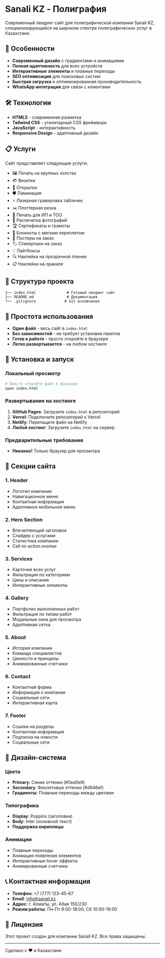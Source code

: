 # Sanali KZ - Полиграфия

Современный лендинг сайт для полиграфической компании Sanali KZ, специализирующейся на широком спектре полиграфических услуг в Казахстане.

## 🚀 Особенности

- **Современный дизайн** с градиентами и анимациями
- **Полная адаптивность** для всех устройств
- **Интерактивные элементы** и плавные переходы
- **SEO оптимизация** для поисковых систем
- **Быстрая загрузка** и оптимизированная производительность
- **WhatsApp интеграция** для связи с клиентами

## 🛠 Технологии

- **HTML5** - современная разметка
- **Tailwind CSS** - утилитарный CSS фреймворк
- **JavaScript** - интерактивность
- **Responsive Design** - адаптивный дизайн

## 📋 Услуги

Сайт представляет следующие услуги:

- 🖼️ Печать на крупных холстах
- 💳 Визитки
- 📮 Открытки
- 🛡️ Ламинация
- ⚡ Лазерная гравировка табличек
- ✂️ Плоттерная резка
- 🏢 Печать для ИП и ТОО
- 📸 Распечатка фотографий
- 🏆 Сертификаты и грамоты
- 📓 Блокноты с мягким переплетом
- 🎨 Постеры на заказ
- 🏷️ Стикерпаки на заказ
- 💡 Лайтбоксы
- 🔍 Наклейки на прозрачной пленке
- 📋 Наклейки на оракале

## 📁 Структура проекта

```
├── index.html              # Готовый лендинг сайт
├── README.md               # Документация
└── .gitignore             # Git исключения
```

## 🎯 Простота использования

- **Один файл** - весь сайт в `index.html`
- **Без зависимостей** - не требует установки пакетов
- **Готов к работе** - просто откройте в браузере
- **Легко развертывается** - на любом хостинге

## 🚀 Установка и запуск

### Локальный просмотр
```bash
# Просто откройте файл в браузере
open index.html
```

### Развертывание на хостинге
1. **GitHub Pages**: Загрузите `index.html` в репозиторий
2. **Vercel**: Подключите репозиторий к Vercel
3. **Netlify**: Перетащите файл на Netlify
4. **Любой хостинг**: Загрузите `index.html` на сервер

### Предварительные требования
- **Никаких!** Только браузер для просмотра

## 📱 Секции сайта

### 1. Header
- Логотип компании
- Навигационное меню
- Контактная информация
- Адаптивное мобильное меню

### 2. Hero Section
- Впечатляющий заголовок
- Слайдер с услугами
- Статистика компании
- Call-to-action кнопки

### 3. Services
- Карточки всех услуг
- Фильтрация по категориям
- Цены и описания
- Интерактивные элементы

### 4. Gallery
- Портфолио выполненных работ
- Фильтрация по типам работ
- Модальные окна для просмотра
- Адаптивная сетка

### 5. About
- История компании
- Команда специалистов
- Ценности и принципы
- Анимированные счетчики

### 6. Contact
- Контактная форма
- Информация о компании
- Социальные сети
- Интерактивная карта

### 7. Footer
- Ссылки на разделы
- Контактная информация
- Подписка на новости
- Социальные сети

## 🎨 Дизайн-система

### Цвета
- **Primary**: Синие оттенки (#0ea5e9)
- **Secondary**: Фиолетовые оттенки (#d946ef)
- **Градиенты**: Плавные переходы между цветами

### Типографика
- **Display**: Poppins (заголовки)
- **Body**: Inter (основной текст)
- **Поддержка кириллицы**

### Анимации
- Плавные переходы
- Анимация появления элементов
- Интерактивные hover эффекты
- Анимированные счетчики

## 📞 Контактная информация

- **Телефон**: +7 (777) 123-45-67
- **Email**: info@sanali.kz
- **Адрес**: г. Алматы, ул. Абая 150/230
- **Режим работы**: Пн-Пт 9:00-18:00, Сб 10:00-16:00

## 📄 Лицензия

Этот проект создан для компании Sanali KZ. Все права защищены.

---

Сделано с ❤️ в Казахстане
